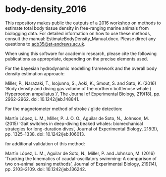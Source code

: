 # body-density_2016

This repository makes public the outputs of a 2016 workshop on methods to estimate total body tissue density in free-ranging marine animals from biologging data. For detailed information on how to use these methods, consult the manual: EstimateBodyDensity_Manual.docx. Please direct any questions to acb35@st-andrews.ac.uk. 


When using this software for academic research, please cite the following publications as appropriate, depending on the precise elements used.

For the bayesian hydrodynamic modelling framework and the overall body density estimation approach:

Miller, P., Narazaki, T., Isojunno, S., Aoki, K., Smout, S. and Sato, K. (2016) ‘Body density and diving gas volume of the northern bottlenose whale ( Hyperoodon ampullatus )’, The Journal of Experimental Biology, 219(18), pp. 2962–2962. doi: 10.1242/jeb.148841.

For the magnetometer method of stroke / glide detection:

Martín López, L. M., Miller, P. J. O. O., Aguilar de Soto, N., Johnson, M. (2015) ‘Gait switches in deep-diving beaked whales: biomechanical strategies for long-duration dives’, Journal of Experimental Biology, 218(9), pp. 1325–1338. doi: 10.1242/jeb.106013.

for additional validation of this method:

Martín López, L. M., Aguilar de Soto, N., Miller, P. and Johnson, M. (2016) ‘Tracking the kinematics of caudal-oscillatory swimming: A comparison of two on-animal sensing methods’, Journal of Experimental Biology, 219(14), pp. 2103–2109. doi: 10.1242/jeb.136242.


